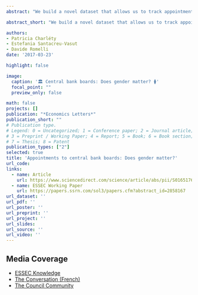 ```yaml
---
abstract: "We build a novel dataset that allows us to track appointments to central banks boards from 2003 to 2015 in 26 OECD countries. We find that female board members tend to replace each other, suggesting a systematic bias against women."

abstract_short: "We build a novel dataset that allows us to track appointments to central banks boards from 2003 to 2015 in 26 OECD countries. We find that female board members tend to replace each other, suggesting a systematic bias against women."

authors:
- Patricia Charléty
- Estefania Santacreu-Vasut
- Davide Romelli
date: '2017-03-23'

highlight: false

image:
  caption: '🏛️ Central bank boards: Does gender matter? 🚺'
  focal_point: ""
  preview_only: false

math: false
projects: []
publication: "*Economics Letters*"
publication_short: ""
# Publication type.
# Legend: 0 = Uncategorized; 1 = Conference paper; 2 = Journal article;
# 3 = Preprint / Working Paper; 4 = Report; 5 = Book; 6 = Book section;
# 7 = Thesis; 8 = Patent
publication_types: ["2"]
selected: true
title: 'Appointments to central bank boards: Does gender matter?'
url_code: 
links:
  - name: Article
    url: https://www.sciencedirect.com/science/article/abs/pii/S0165176517301222
  - name: ESSEC Working Paper
    url: https://papers.ssrn.com/sol3/papers.cfm?abstract_id=2858167
url_dataset: ''
url_pdf: ''
url_poster: ''
url_preprint: ''
url_project: ''
url_slides: 
url_source: ''
url_video: ''
---
```


## Media Coverage

- [ESSEC Knowledge](http://knowledge.essec.edu/en/economy-finance/gender-diversity-central-banks-how-may-things-evol.html)
- [The Conversation (French)](https://theconversation.com/christine-lagarde-un-mirage-dans-un-monde-dhommes-129416)
- [The Council Community](https://cobsinsights.org/2017/11/03/central-banks-and-gender-not-exactly-above-board/)


